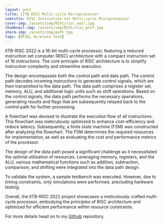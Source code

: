 ```yaml
---
layout: post
title: IITB RISC Multi-cycle Microprocessor 
subtitle: RISC Instruction set Multi-cycle Microprocessor 
cover-img: /assets/img/RISC/risc_wall.jpg
thumbnail-img: /assets/img/RISC/risc_prof.jpg
share-img: /assets/img/path.jpg
tags: [RFID, Wireless Tech]
---
```


IITB-RISC 2022 is a 16-bit multi-cycle processor, featuring a reduced instruction set computer (RISC) architecture with a compact instruction set of 16 instructions. The core principle of RISC architecture is to simplify instruction complexity and streamline execution.

The design encompasses both the control path and data path. The control path decodes incoming instructions to generate control signals, which are then transmitted to the data path. The data path comprises a register set, memory, ALU, and additional logic units such as shift operations. Based on the control signals, the data path performs the necessary operations, generating results and flags that are subsequently relayed back to the control path for further processing.

A flowchart was devised to illustrate the execution flow of all instructions. This flowchart was meticulously optimized to enhance cost-efficiency and reduce latency. Subsequently, a finite state machine (FSM) was constructed after analyzing the flowchart. The FSM determines the required resources for implementation, as well as evaluating the cost and performance metrics of the processor.

The design of the data path posed a significant challenge as it necessitated the optimal utilization of resources. Leveraging memory, registers, and the ALU, various mathematical functions such as addition, subtraction, comparison, and shifting were integrated into the data path design.

To validate the system, a sample testbench was executed. However, due to timing constraints, only simulations were performed, precluding hardware testing.

Overall, the IITB-RISC 2022 project showcases a meticulously crafted multi-cycle processor, embodying the principles of RISC architecture and optimized for efficient performance within resource constraints.

For more details head on to my [Github][1] repository. 

[1]:https://github.com/Vishnuvardhanchowhan/EE309_200070044_IITBRISC_MULTICYCLE-PROCESSOR-_PROJECT
